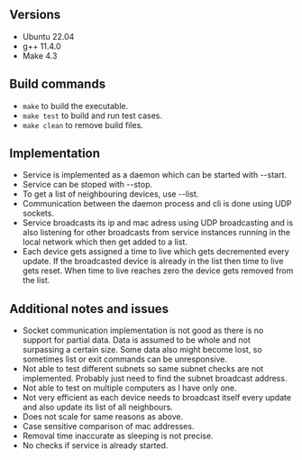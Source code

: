 ## Versions
- Ubuntu 22.04
- g++ 11.4.0
- Make 4.3

## Build commands
- `make` to build the executable.
- `make test` to build and run test cases.
- `make clean` to remove build files.

## Implementation
- Service is implemented as a daemon which can be started with --start.
- Service can be stoped with --stop.
- To get a list of neighbouring devices, use --list.
- Communication between the daemon process and cli is done using UDP sockets.
- Service broadcasts its ip and mac adress using UDP broadcasting and is also listening for other broadcasts from service instances running in the local network which then get added to a list.
- Each device gets assigned a time to live which gets decremented every update. If the broadcasted device is already in the list then time to live gets reset. When time to live reaches zero the device gets removed from the list.

## Additional notes and issues
- Socket communication implementation is not good as there is no support for partial data. Data is assumed to be whole and not surpassing a certain size. Some data also might become lost, so sometimes list or exit commands can be unresponsive.
- Not able to test different subnets so same subnet checks are not implemented. Probably just need to find the subnet broadcast address.
- Not able to test on multiple computers as I have only one.
- Not very efficient as each device needs to broadcast itself every update and also update its list of all neighbours.
- Does not scale for same reasons as above.
- Case sensitive comparison of mac addresses.
- Removal time inaccurate as sleeping is not precise.
- No checks if service is already started.
